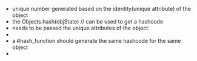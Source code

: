 - unique number generated based on the identity(unique attribute) of the object
- the Objects.hash(objState) // can be used to get a hashcode
- needs to be passed the unique attributes of the object.
-
- a #hash_function should generate the same hashcode for the same object
-